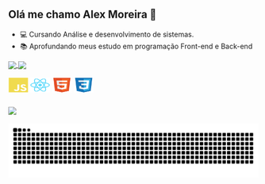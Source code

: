 ## Olá me chamo Alex Moreira 👋

- 💻 Cursando Análise e desenvolvimento de sistemas.
- 📚 Aprofundando meus estudo em programação Front-end e Back-end
  
<a href="https://github.com/alexmoreiraa/github-readme-stats">
  <img height=200 align="center" src="https://github-readme-stats.vercel.app/api?username=alexmoreiraa&show_icons=true&theme=transparent" />
</a>
<a href="https://github.com/alexmoreiraa/convoychat">
  <img height=200 align="center" src="https://github-readme-stats.vercel.app/api/top-langs?username=alexmoreiraa&layout=compact&theme=transparent&langs_count=8&card_width=320" />
</a>

<div style="display: inline_block"><br>
  <img align="center" alt="" height="30" width="40" src="https://raw.githubusercontent.com/devicons/devicon/master/icons/javascript/javascript-plain.svg">
  <img align="center" alt="" height="30" width="40" src="https://raw.githubusercontent.com/devicons/devicon/master/icons/react/react-original.svg">
  <img align="center" alt="" height="30" width="40" src="https://raw.githubusercontent.com/devicons/devicon/master/icons/html5/html5-original.svg">
  <img align="center" alt="" height="30" width="40" src="https://raw.githubusercontent.com/devicons/devicon/master/icons/css3/css3-original.svg">
</div>

##

<div>
<a href="https://www.linkedin.com/in/alex-moreira-197588282" target="_blank"><img src="https://img.shields.io/badge/-LinkedIn-%230077B5?style=for-the-badge&logo=linkedin&logoColor=white" target="_blank"></a> 
</div>

![Snake animation](https://github.com/alexmoreiraa/alexmoreiraa/blob/output/github-contribution-grid-snake.svg)
